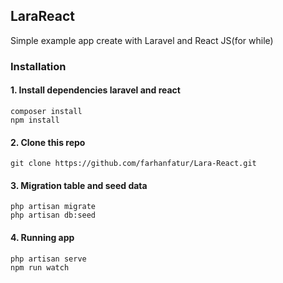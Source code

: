 ## LaraReact
Simple example app create with Laravel and React JS(for while)

### Installation
#### 1. Install dependencies laravel and react
```
composer install
npm install
```
#### 2. Clone this repo
```
git clone https://github.com/farhanfatur/Lara-React.git
```

#### 3. Migration table and seed data
```
php artisan migrate
php artisan db:seed
```

#### 4. Running app
```
php artisan serve
npm run watch
```
